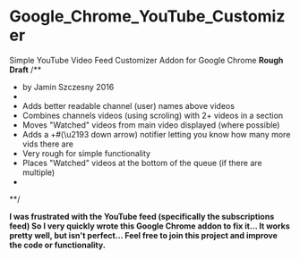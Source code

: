 # Google_Chrome_YouTube_Customizer
Simple YouTube Video Feed Customizer Addon for Google Chrome
**Rough Draft**
/**
* by Jamin Szczesny 2016
*
* Adds better readable channel (user) names above videos
* Combines channels videos (using scroling) with 2+ videos in a section
* Moves "Watched" videos from main video displayed (where possible)
* Adds a +#(\u2193 down arrow) notifier letting you know how many more vids there are
* Very rough for simple functionality
* Places "Watched" videos at the bottom of the queue (if there are multiple)
*
**/

**I was frustrated with the YouTube feed (specifically the subscriptions feed)
So I very quickly wrote this Google Chrome addon to fix it...
It works pretty well, but isn't perfect...
Feel free to join this project and improve the code or functionality.**
